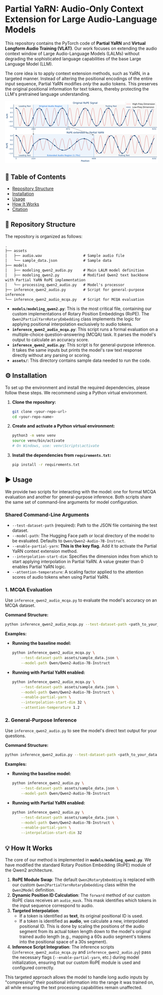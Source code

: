 
# Partial YaRN: Audio-Only Context Extension for Large Audio-Language Models

This repository contains the PyTorch code of **Partial YaRN** and **Virtual Longform Audio Training (VLAT)**. Our work focuses on extending the audio context window of Large Audio-Language Models (LALMs) without degrading the sophisticated language capabilities of the base Large Language Model (LLM).

The core idea is to apply context extension methods, such as YaRN, in a targeted manner. Instead of altering the positional encodings of the entire input sequence, Partial YaRN modifies *only* the audio tokens. This preserves the original positional information for text tokens, thereby protecting the LLM's pretrained language understanding.

![Partial YaRN Concept](assets/partial_yarn.png)

## 📌 Table of Contents
* [Repository Structure](#-repository-structure)
* [Installation](#-installation)
* [Usage](#-usage)
* [How It Works](#-how-it-works)
* [Citation](#-citation)

## 📂 Repository Structure

The repository is organized as follows:

```
.
├── assets
│   ├── audio.wav                   # Sample audio file
│   └── sample_data.json            # Sample data
├── models
│   ├── modeling_qwen2_audio.py     # Main LALM model definition
│   ├── modeling_qwen2.py           # Modified Qwen2 text backbone with Partial YaRN RoPE implementation
│   └── processing_qwen2_audio.py   # Model's processor
├── inference_qwen2_audio.py        # Script for general-purpose inference
└── inference_qwen2_audio_mcqa.py   # Script for MCQA evaluation
```

-   **`models/modeling_qwen2.py`**: This is the most critical file, containing our custom implementations of Rotary Position Embeddings (RoPE). The `Qwen2PartialYarnRotaryEmbedding` class implements the logic for applying positional interpolation exclusively to audio tokens.
-   **`inference_qwen2_audio_mcqa.py`**: This script runs a formal evaluation on a multiple-choice question-answering (MCQA) task. It parses the model's output to calculate an accuracy score.
-   **`inference_qwen2_audio.py`**: This script is for general-purpose inference. It takes the same inputs but prints the model's raw text response directly without any parsing or scoring.
-   **`assets/`**: This directory contains sample data needed to run the code.

## ⚙️ Installation

To set up the environment and install the required dependencies, please follow these steps. We recommend using a Python virtual environment.

1.  **Clone the repository:**
    ```bash
    git clone <your-repo-url>
    cd <your-repo-name>
    ```

2.  **Create and activate a Python virtual environment:**
    ```bash
    python3 -m venv venv
    source venv/bin/activate
    # On Windows, use: venv\Scripts\activate
    ```

3.  **Install the dependencies from `requirements.txt`:**
    ```bash
    pip install -r requirements.txt
    ```

## ▶️ Usage

We provide two scripts for interacting with the model: one for formal MCQA evaluation and another for general-purpose inference. Both scripts share the same set of command-line arguments for model configuration.

### Shared Command-Line Arguments

-   `--test-dataset-path` (required): Path to the JSON file containing the test dataset.
-   `--model-path`: The Hugging Face path or local directory of the model to be evaluated. Defaults to `Qwen/Qwen2-Audio-7B-Instruct`.
-   `--enable-partial-yarn`: **This is the key flag.** Add it to activate the Partial YaRN context extension method.
-   `--interpolation-start-dim`: Specifies the dimension index from which to start applying interpolation in Partial YaRN. A value greater than 0 enables Partial YaRN logic.
-   `--attention-temperature`: A scaling factor applied to the attention scores of audio tokens when using Partial YaRN.

### 1. MCQA Evaluation

Use `inference_qwen2_audio_mcqa.py` to evaluate the model's accuracy on an MCQA dataset.

**Command Structure:**
```bash
python inference_qwen2_audio_mcqa.py --test-dataset-path <path_to_your_data.json> [OPTIONS]
```

**Examples:**

*   **Running the baseline model:**
    ```bash
    python inference_qwen2_audio_mcqa.py \
        --test-dataset-path assets/sample_data.json \
        --model-path Qwen/Qwen2-Audio-7B-Instruct
    ```

*   **Running with Partial YaRN enabled:**
    ```bash
    python inference_qwen2_audio_mcqa.py \
        --test-dataset-path assets/sample_data.json \
        --model-path Qwen/Qwen2-Audio-7B-Instruct \
        --enable-partial-yarn \
        --interpolation-start-dim 32 \
        --attention-temperature 1.2
    ```

### 2. General-Purpose Inference

Use `inference_qwen2_audio.py` to see the model's direct text output for your questions.

**Command Structure:**
```bash
python inference_qwen2_audio.py --test-dataset-path <path_to_your_data.json> [OPTIONS]
```
**Examples:**

*   **Running the baseline model:**
    ```bash
    python inference_qwen2_audio.py \
        --test-dataset-path assets/sample_data.json \
        --model-path Qwen/Qwen2-Audio-7B-Instruct
    ```

*   **Running with Partial YaRN enabled:**
    ```bash
    python inference_qwen2_audio.py \
        --test-dataset-path assets/sample_data.json \
        --model-path Qwen/Qwen2-Audio-7B-Instruct \
        --enable-partial-yarn \
        --interpolation-start-dim 32
    ```

## 💡 How It Works

The core of our method is implemented in **`models/modeling_qwen2.py`**. We have modified the standard Rotary Position Embedding (RoPE) module of the Qwen2 architecture.

1.  **RoPE Module Swap**: The default `Qwen2RotaryEmbedding` is replaced with our custom `Qwen2PartialYarnRotaryEmbedding` class within the `Qwen2Model` definition.
2.  **Dynamic Position ID Calculation**: The `forward` method of our custom RoPE class receives an `audio_mask`. This mask identifies which tokens in the input sequence correspond to audio.
3.  **Targeted Interpolation**:
    -   If a token is identified as **text**, its original positional ID is used.
    -   If a token is identified as **audio**, we calculate a new, interpolated positional ID. This is done by scaling the positions of the audio segment from its actual token length down to the model's original trained audio length (e.g., mapping a 60s audio segment's tokens into the positional space of a 30s segment).
4.  **Inference Script Integration**: The inference scripts (`inference_qwen2_audio_mcqa.py` and `inference_qwen2_audio.py`) pass the necessary flags (`--enable-partial-yarn`, etc.) during model initialization, ensuring that our custom RoPE module is used and configured correctly.

This targeted approach allows the model to handle long audio inputs by "compressing" their positional information into the range it was trained on, all while ensuring the text processing capabilities remain unaffected.